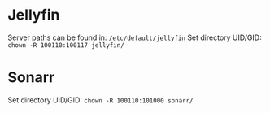 # Jellyfin

Server paths can be found in: `/etc/default/jellyfin`
Set directory UID/GID: `chown -R 100110:100117 jellyfin/`

# Sonarr

Set directory UID/GID: `chown -R 100110:101000 sonarr/`
